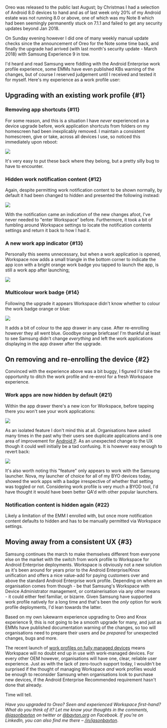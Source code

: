 <!---
title: "Samsung, Oreo and an inconsistent Android Enterprise UX"
date: "2018-04-17"
categories:
  - "enterprise"
  - "mobile"
tags:
  - "android"
  - "android-enterprise"
  - "emm"
  - "enterprise"
  - "mdm"
  - "oreo"
  - "samsung"
--->

Oreo was released to the public last August; by Christmas I had a selection of Android 8.0 devices to hand and as of last week only 20% of my Android estate was not running 8.0 or above, one of which was my Note 8 which had been seemingly permanently stuck on 7.1.1 and failed to get any security updates beyond Jan 2018.

On Sunday evening however I did one of many weekly manual update checks since the announcement of Oreo for the Note some time back, and finally the upgrade had arrived (with last month's security update - March 2018) with Samsung Experience 9 in tow.

I'd heard and read Samsung were fiddling with the Android Enterprise work profile experience, some EMMs have even published KBs warning of the changes, but of course I reserved judgement until I received and tested it for myself. Here's my experience as a work profile user:

## Upgrading with an existing work profile {#1}

### Removing app shortcuts {#11}

For some reason, and this is a situation I have _never_ experienced on a device upgrade before, work application shortcuts from folders on my homescreen had been inexplicably removed. I maintain a consistent homescreen, give or take, across all devices I use, so noticed this immediately upon reboot:

![](/wp-content/uploads/2018/04/Modified-205633_Nova-Launcher-e1523976004258-500x332.jpg)

It's very easy to put these back where they belong, but a pretty silly bug to have to encounter.

### Hidden work notification content {#12}

Again, despite permitting work notification content to be shown normally, by default it had been changed to hidden and presented the following instead:

![](/wp-content/uploads/2018/04/Screenshot_20180415-205601_Nova-Launcher-e1523964613975-500x464.jpg)

With the notification came an indication of the new changes afoot, I've never needed to "enter Workspace" before. Furthermore, it took a bit of fumbling around Workspace settings to locate the notification contents settings and return it back to how I had it.

### A new work app indicator {#13}

Personally this seems unnecessary, but when a work application is opened, Workspace now adds a small triangle in the bottom corner to indicate the app icon with a bright orange work badge you tapped to launch the app, is still a work app after launching[:](/wp-content/uploads/2018/04/yodog.jpg)

![](/wp-content/uploads/2018/04/Screenshot_20180415-205850_My-Files-e1523964859828-500x166.jpg)

### Multicolour work badge {#14}

Following the upgrade it appears Workspace didn't know whether to colour the work badge orange or blue:

![](/wp-content/uploads/2018/04/Screenshot_20180415-225507_Nova-Launcher-e1523964986556-500x333.jpg)

It adds a bit of colour to the app drawer in any case. After re-enrolling however they all went blue. Goodbye orange briefcase! I'm thankful at least to see Samsung didn't change _everything_ and left the work applications displaying in the app drawer after the upgrade.

## On removing and re-enrolling the device {#2}

Convinced with the experience above was a bit buggy, I figured I'd take the opportunity to ditch the work profile and re-enrol for a fresh Workspace experience.

### Work apps are now hidden by default {#21}

Within the app drawer there's a new icon for Workspace, before tapping there you won't see your work applications:

![](/wp-content/uploads/2018/04/Screenshot_20180415-210109_Workspace-e1523965366112-500x462.jpg)

As an isolated feature I don't mind this at all. Organisations have asked many times in the past why their users see duplicate applications and is one area of improvement for [Android P](/2018/03/android-p-demonstrates-googles-focus-on-the-enterprise/). As an unexpected change to the UX though it could well initially be a tad confusing. It is however easy enough to revert back:

![](/wp-content/uploads/2018/04/2018_04_17_14_25_20.gif)

It's also worth noting this "feature" only appears to work with the Samsung launcher. Nova, my launcher of choice for all of my BYO devices today, showed the work apps with a badge irrespective of whether that setting was toggled or not. Considering work profile is very much a BYOD tool, I'd have thought it would have been better QA'd with other popular launchers.

### Notification content is hidden again {#22}

Likely a limitation of the EMM I enrolled with, but once more notification content defaults to hidden and has to be manually permitted via Workspace settings.

## Moving away from a consistent UX {#3}

Samsung continues the march to make themselves different from everyone else on the market with the switch from work profile to Workspace for Android Enterprise deployments. Workspace is obviously not a new solution as it's been around for years prior to the Android Enterprise/Knox unification and offers a nice value-add for paying customers over and above the standard Android Enterprise work profile. Depending on where an organisation comes from though - be that Samsung's Workspace with Device Administrator management, or containerisation via any other means - it could either feel familiar, or bizarre. Given Samsung have supported work profile natively for a long time and that's been the _only_ option for work profile deployments, I'd lean towards the latter.

Based on my own lukewarm experience upgrading to Oreo and Knox experience 9, this is not going to be a smooth upgrade for many, and just as EMMs have published documentation warning of the changes, so too will organisations need to prepare their users and _be prepared_ for unexpected changes, bugs and more.

The recent launch of [work profiles on fully managed devices](/2018/03/mobileiron-launch-android-enterprise-work-profiles-on-fully-managed-devices/) means Workspace will no doubt end up in use with work-managed devices. For every other OEM however, organisations will have one, clear, reliable user experience. Just as with the lack of zero-touch support today, I wouldn't be surprised if the thought of managing Workspace _and_ work profiles would be enough to reconsider Samsung when organisations look to purchase new devices, if the Android Enterprise Recommended requirement hasn't done that already.

Time will tell.

_Have you upgraded to Oreo? Seen and experienced Workspace first-hand? What do you think of it? Let me know your thoughts in the comments,_ [_@jasonbayton_](https://twitter.com/jasonbayton) _on twitter or_ [_@bayton.org_](https://facebook.com/bayton.org) _on Facebook. If you’re on LinkedIn, you can also find me there –_ [_/in/jasonbayton_](https://linkedin.com/in/jasonbayton).
